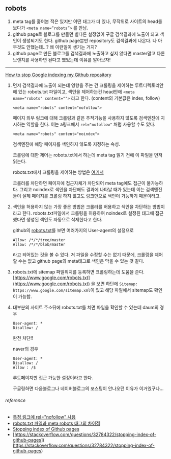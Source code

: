 ## robots

1. meta tag를 훑어본 적은 있지만 어떤 태그가 더 있나, 무작위로 사이트의 head를 보다가 `<meta name=”robots”>` 를 만남.
2. github page로 블로그를 만들면 별다른 설정없이 구글 검색결과에 노출이 되고 색인이 생성되기도 한다. github page뿐만 repository도 검색결과에 나온다. 나 아무것도 안했는데…? 왜 이런일이 생기는 거지? 
3. github page로 만든 블로그를 검색결과에 노출하고 싶지 않다면 master말고 다른 브랜치를 사용하면 된다고 했었는데 이유를 알아보자!

---

[How to stop Google indexing my Github repository](https://stackoverflow.com/questions/15844905/how-to-stop-google-indexing-my-github-repository/15987482
)


1. 먼저 검색결과에 노출이 되는데 영향을 주는 건 크롤링을 제어하는 루트디렉토리안에 있는 robots.txt 파일이고, 색인을 제어하는건 head안에 ` <meta name="robots" content=""> ` 라고 한다. (content의 기본값은 index, follow)

    ```
    <meta name="robots" content="nofollow">
    ```
    페이지 외부 링크에 대해 크롤링과 같은 추적기능을 사용하지 않도록 검색엔진에 지시하는 역할을 한다. 이는 a링크에서 ` rel="nofollow" ` 처럼 사용할 수도 있다. 


    ```
    <meta name="robots" content="noindex">
    ```
    검색엔진에 해당 페이지를 색인하지 않도록 지정하는 속성. 

    크롤링에 대한 제어는 robots.txt에서 하는데 meta tag 읽기 전에 이 파일을 먼저 읽는다. 

    robots.txt에서 크롤링을 제어하는 방법은 [여기서](https://support.google.com/webmasters/answer/6062596?hl=ko)

    크롤러를 차단하면 페이지에 접근자체가 차단되어 meta tag에도 접근이 불가능하다. 
    그리고 noindex로 색인을 차단해도 결과에 나타날 때가 있는데 이는 검색엔진들이 실제 페이지를 크롤링 하지 않고도 링크만으로 색인이 가능하기 때문이라고. 


2. 색인을 허용하지 않는 가장 좋은 방법은 크롤러를 허용하고 색인을 차단하는 방법이라고 한다. robots.txt파일에서 크롤링을 허용하여 noindex로 설정된 태그에 접근했다면 생성된 색인도 자동으로 삭제한다고 한다.

    github의 [robots.txt](https://github.com/robots.txt)를 보면 여러가지의 User-agent의 설정으로 
    ```
    Allow: /*/*/tree/master
    Allow: /*/*/blob/master
    ```
    라고 되어있는 것을 볼 수 있다. 저 파일을 수정할 수는 없기 때문에, 크롤링을 제어할 수는 없고 github page의 meta태그로 색인은 막을 수 있는 것 같다.


3. robots.txt에 sitemap 파일위치를 등록하면 크롤링하는데 도움을 준다.  
    [https://www.google.com/robots.txt](https://www.google.com/robots.txt) 을 보면 하단에 `Sitemap: https://www.google.com/sitemap.xml`이 있고 해당 파일에서 sitemap도 확인이 가능함.


4. 대부분의 사이트 주소뒤에 robots.txt를 치면 파일을 확인할 수 있는데 daum의 경우
    ```
    User-agent: *
    Disallow: /
    ```
    완전 차단!!

    naver의 경우 
    ```
    User-agent: *
    Disallow: /
    Allow : /$
    ```

    루트페이지만 접근 가능한 설정이라고 한다.

    구글링하면 다음블로그나 네이버블로그의 포스팅이 안나오던 이유가 이거였구나… 

###### reference

* [특정 링크에 rel="nofollow" 사용](https://support.google.com/webmasters/answer/96569)
* [robots.txt 파일과 meta robots 태그의 차이점](http://www.seo-korea.com/robots-txt-%ED%8C%8C%EC%9D%BC%EA%B3%BC-meta-robots-%ED%83%9C%EA%B7%B8%EC%9D%98-%EC%B0%A8%EC%9D%B4%EC%A0%90/)
* [Stopping index of Github pages](https://stackoverflow.com/questions/32784322/stopping-index-of-github-pages)
* [https://stackoverflow.com/questions/32784322/stopping-index-of-github-pages](
https://stackoverflow.com/questions/32784322/stopping-index-of-github-pages)




